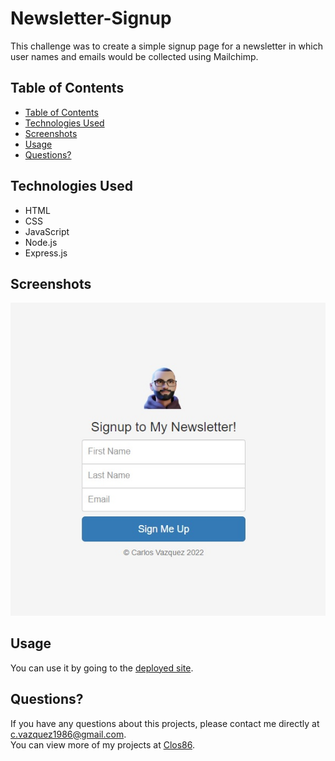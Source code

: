 # Newsletter-Signup

This challenge was to create a simple signup page for a newsletter in which user names and emails would be collected using Mailchimp.

## Table of Contents

  - [Table of Contents](#table-of-contents)
  - [Technologies Used](#technologies-used)
  - [Screenshots](#screenshots)
  - [Usage](#installation)
  - [Questions?](#questions)



## Technologies Used

- HTML
- CSS
- JavaScript
- Node.js
- Express.js

## Screenshots

![Screenshot 1](images/screenshot1.jpg)

## Usage


You can use it by going to the [deployed site](https://intense-brushlands-68503.herokuapp.com/). 



## Questions?

If you have any questions about this projects, please contact me directly at [c.vazquez1986@gmail.com](mailto:c.vazquez1986@gmail.com).  
You can view more of my projects at [Clos86](https://github.com/Clos86).
